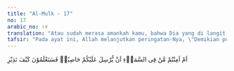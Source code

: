 ```yaml
---
title: "Al-Mulk - 17"
no: 17
arabic_no: ١٧
translation: "Atau sudah merasa amankah kamu, bahwa Dia yang di langit tidak akan mengirimkan badai yang berbatu kepadamu? Namun kelak kamu akan mengetahui bagaimana (akibat mendustakan) peringatan-Ku."
tafsir: "Pada ayat ini, Allah melanjutkan peringatan-Nya, \"Demikian pula apakah kamu merasa aman dan akan terhindar dari azab Allah yang sewaktu-waktu dapat mengembuskan angin bercampur batu yang dapat menghancurkan kamu sekalian seketika? Ingatlah, azab yang seperti ini telah menimpa kaum Lut, karena mereka telah mendustakan Nabi Lut yang diutus kepada mereka. Pada saat kedatangan azab itu, kamu semua akan menyaksikan betapa dahsyatnya azab Kami, tetapi pengetahuan kamu pada waktu itu tidak ada gunanya.\"\n\nPada ayat lain, Allah berfirman:\n\nKatakanlah (Muhammad), \"Dialah yang berkuasa mengirimkan azab kepadamu, dari atas atau dari bawah kakimu atau Dia mencampurkan kamu dalam golongan-golongan (yang saling bertentangan) dan merasakan kepada sebagian kamu keganasan sebagian yang lain.\" Perhatikanlah, bagaimana Kami menjelaskan berulang-ulang tanda-tanda (kekuasaan Kami) agar mereka memahami(nya). (al-An'am/6: 65)\n\nFirman Allah yang lain:\n\nMaka apakah kamu merasa aman bahwa Dia tidak akan membenamkan sebagian daratan bersama kamu atau Dia meniupkan (angin kencang yang membawa) batu-batu kecil? Dan kamu tidak akan mendapat seorang pelindung pun. (al-Isra'/17: 68)"
---
```


اَمْ اَمِنْتُمْ مَّنْ فِى السَّمَاۤءِ اَنْ يُّرْسِلَ عَلَيْكُمْ حَاصِبًاۗ فَسَتَعْلَمُوْنَ كَيْفَ نَذِيْرِ 
